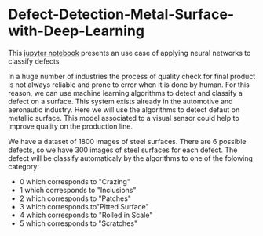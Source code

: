 # Defect-Detection-Metal-Surface-with-Deep-Learning

This [jupyter notebook](https://github.com/maevamecker/Defect-Detection-Metal-Surface-with-Deep-Learning/blob/master/.ipynb_checkpoints/ExampleNotebook-checkpoint.ipynb) presents an use case of applying neural networks to classify defects

In a huge number of industries the process of quality check for final product is not always reliable and prone to error when it is done by human. For this reason, we can use machine learning algorithms to detect and classify a defect on a surface. This system exists already in the automotive and aeronautic industry. Here we will use the algorithms to detect defaut on metallic surface. This model associated to a visual sensor could help to improve quality on the production line.

We have a dataset of 1800 images of steel surfaces. There are 6 possible defects, so we have 300 images of steel surfaces for each defect. The defect will be classify automaticaly by the algorithms to one of the folowing category:

- 0 which corresponds to "Crazing"
- 1 which corresponds to "Inclusions"
- 2 which corresponds to "Patches"
- 3 which corresponds to"Pitted Surface"
- 4 which corresponds to "Rolled in Scale"
- 5 which corresponds to "Scratches"


